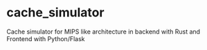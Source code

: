 # cache_simulator
Cache simulator for MIPS like architecture in backend with Rust and Frontend with Python/Flask
